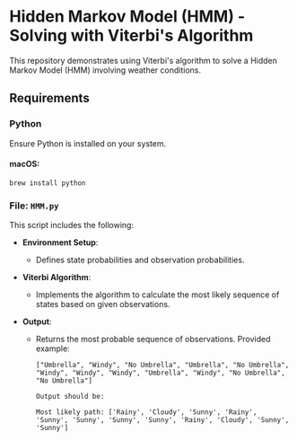 # Hidden Markov Model (HMM) - Solving with Viterbi's Algorithm

This repository demonstrates using Viterbi's algorithm to solve a Hidden Markov Model (HMM) involving weather conditions.

## Requirements

### Python

Ensure Python is installed on your system.

#### macOS:

```
brew install python
```

### File: `HMM.py`

This script includes the following:

- **Environment Setup**:
  - Defines state probabilities and observation probabilities.
- **Viterbi Algorithm**:
  - Implements the algorithm to calculate the most likely sequence of states based on given observations.
- **Output**:

  - Returns the most probable sequence of observations. Provided example:

    ```
    ["Umbrella", "Windy", "No Umbrella", "Umbrella", "No Umbrella", "Windy", "Windy", "Windy", "Umbrella", "Windy", "No Umbrella", "No Umbrella"]

    Output should be:

    Most likely path: ['Rainy', 'Cloudy', 'Sunny', 'Rainy', 'Sunny', 'Sunny', 'Sunny', 'Sunny', 'Rainy', 'Cloudy', 'Sunny', 'Sunny']
    ```
